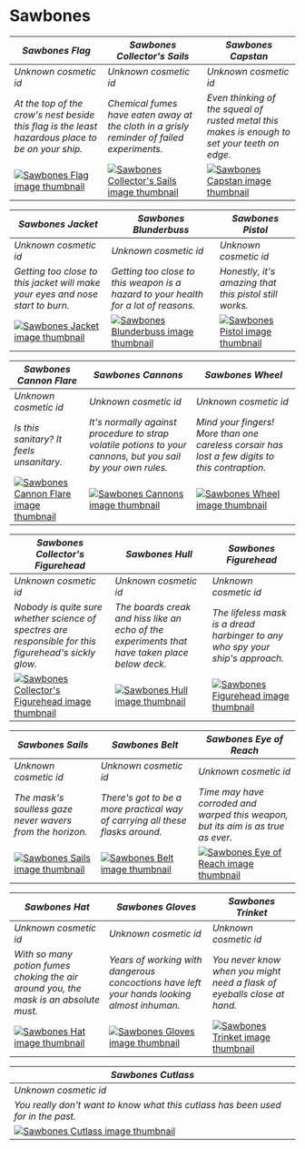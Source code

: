 # Sawbones

| *Sawbones Flag* | *Sawbones Collector's Sails* | *Sawbones Capstan* |
| --------------- | ---------------------------- | ------------------ |
| *Unknown cosmetic id* | *Unknown cosmetic id* | *Unknown cosmetic id* |
| *At the top of the crow's nest beside this flag is the least hazardous place to be on your ship.* | *Chemical fumes have eaten away at the cloth in a grisly reminder of failed experiments.* | *Even thinking of the squeal of rusted metal this makes is enough to set your teeth on edge.* |
| [![*Sawbones Flag* image thumbnail](https://cdn.merciasquill.com/images/67035fed8ad30bf0035179c4)](https://seaofthieves.wiki.gg/wiki/Sawbones_Flag) | [![*Sawbones Collector's Sails* image thumbnail](https://cdn.merciasquill.com/images/67035fed8ad30bf0035179c4)](https://seaofthieves.wiki.gg/wiki/Sawbones_Collector's_Sails) | [![*Sawbones Capstan* image thumbnail](https://cdn.merciasquill.com/images/67035fed8ad30bf0035179c4)](https://seaofthieves.wiki.gg/wiki/Sawbones_Capstan) |

| *Sawbones Jacket* | *Sawbones Blunderbuss* | *Sawbones Pistol* |
| ----------------- | ---------------------- | ----------------- |
| *Unknown cosmetic id* | *Unknown cosmetic id* | *Unknown cosmetic id* |
| *Getting too close to this jacket will make your eyes and nose start to burn.* | *Getting too close to this weapon is a hazard to your health for a lot of reasons.* | *Honestly, it's amazing that this pistol still works.* |
| [![*Sawbones Jacket* image thumbnail](https://cdn.merciasquill.com/images/67035fed8ad30bf0035179c4)](https://seaofthieves.wiki.gg/wiki/Sawbones_Jacket) | [![*Sawbones Blunderbuss* image thumbnail](https://cdn.merciasquill.com/images/67035fed8ad30bf0035179c4)](https://seaofthieves.wiki.gg/wiki/Sawbones_Blunderbuss) | [![*Sawbones Pistol* image thumbnail](https://cdn.merciasquill.com/images/67035fed8ad30bf0035179c4)](https://seaofthieves.wiki.gg/wiki/Sawbones_Pistol) |

| *Sawbones Cannon Flare* | *Sawbones Cannons* | *Sawbones Wheel* |
| ----------------------- | ------------------ | ---------------- |
| *Unknown cosmetic id* | *Unknown cosmetic id* | *Unknown cosmetic id* |
| *Is this sanitary? It feels unsanitary.* | *It's normally against procedure to strap volatile potions to your cannons, but you sail by your own rules.* | *Mind your fingers! More than one careless corsair has lost a few digits to this contraption.* |
| [![*Sawbones Cannon Flare* image thumbnail](https://cdn.merciasquill.com/images/67035fed8ad30bf0035179c4)](https://seaofthieves.wiki.gg/wiki/Sawbones_Cannon_Flare) | [![*Sawbones Cannons* image thumbnail](https://cdn.merciasquill.com/images/67035fed8ad30bf0035179c4)](https://seaofthieves.wiki.gg/wiki/Sawbones_Cannons) | [![*Sawbones Wheel* image thumbnail](https://cdn.merciasquill.com/images/67035fed8ad30bf0035179c4)](https://seaofthieves.wiki.gg/wiki/Sawbones_Wheel) |

| *Sawbones Collector's Figurehead* | *Sawbones Hull* | *Sawbones Figurehead* |
| --------------------------------- | --------------- | --------------------- |
| *Unknown cosmetic id* | *Unknown cosmetic id* | *Unknown cosmetic id* |
| *Nobody is quite sure whether science of spectres are responsible for this figurehead's sickly glow.* | *The boards creak and hiss like an echo of the experiments that have taken place below deck.* | *The lifeless mask is a dread harbinger to any who spy your ship's approach.* |
| [![*Sawbones Collector's Figurehead* image thumbnail](https://cdn.merciasquill.com/images/67035fed8ad30bf0035179c4)](https://seaofthieves.wiki.gg/wiki/Sawbones_Collector's_Figurehead) | [![*Sawbones Hull* image thumbnail](https://cdn.merciasquill.com/images/67035fed8ad30bf0035179c4)](https://seaofthieves.wiki.gg/wiki/Sawbones_Hull) | [![*Sawbones Figurehead* image thumbnail](https://cdn.merciasquill.com/images/67035fed8ad30bf0035179c4)](https://seaofthieves.wiki.gg/wiki/Sawbones_Figurehead) |

| *Sawbones Sails* | *Sawbones Belt* | *Sawbones Eye of Reach* |
| ---------------- | --------------- | ----------------------- |
| *Unknown cosmetic id* | *Unknown cosmetic id* | *Unknown cosmetic id* |
| *The mask's soulless gaze never wavers from the horizon.* | *There's got to be a more practical way of carrying all these flasks around.* | *Time may have corroded and warped this weapon, but its aim is as true as ever.* |
| [![*Sawbones Sails* image thumbnail](https://cdn.merciasquill.com/images/67035fed8ad30bf0035179c4)](https://seaofthieves.wiki.gg/wiki/Sawbones_Sails) | [![*Sawbones Belt* image thumbnail](https://cdn.merciasquill.com/images/67035fed8ad30bf0035179c4)](https://seaofthieves.wiki.gg/wiki/Sawbones_Belt) | [![*Sawbones Eye of Reach* image thumbnail](https://cdn.merciasquill.com/images/67035fed8ad30bf0035179c4)](https://seaofthieves.wiki.gg/wiki/Sawbones_Eye_of_Reach) |

| *Sawbones Hat* | *Sawbones Gloves* | *Sawbones Trinket* |
| -------------- | ----------------- | ------------------ |
| *Unknown cosmetic id* | *Unknown cosmetic id* | *Unknown cosmetic id* |
| *With so many potion fumes choking the air around you, the mask is an absolute must.* | *Years of working with dangerous concoctions have left your hands looking almost inhuman.* | *You never know when you might need a flask of eyeballs close at hand.* |
| [![*Sawbones Hat* image thumbnail](https://cdn.merciasquill.com/images/67035fed8ad30bf0035179c4)](https://seaofthieves.wiki.gg/wiki/Sawbones_Hat) | [![*Sawbones Gloves* image thumbnail](https://cdn.merciasquill.com/images/67035fed8ad30bf0035179c4)](https://seaofthieves.wiki.gg/wiki/Sawbones_Gloves) | [![*Sawbones Trinket* image thumbnail](https://cdn.merciasquill.com/images/67035fed8ad30bf0035179c4)](https://seaofthieves.wiki.gg/wiki/Sawbones_Trinket) |

| *Sawbones Cutlass* |
| ------------------ |
| *Unknown cosmetic id* |
| *You really don't want to know what this cutlass has been used for in the past.* |
| [![*Sawbones Cutlass* image thumbnail](https://cdn.merciasquill.com/images/67035fed8ad30bf0035179c4)](https://seaofthieves.wiki.gg/wiki/Sawbones_Cutlass) |
